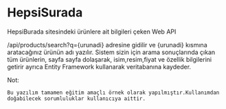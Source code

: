 # HepsiSurada

HepsiBurada sitesindeki ürünlere ait bilgileri çeken Web API

/api/products/search?q={urunadi} adresine gidilir ve {urunadi} kısmına aratacağınız ürünün adı yazılır. Sistem sizin için arama sonuçlarında çıkan tüm ürünlerin, sayfa sayfa dolaşarak, isim,resim,fiyat ve özellik bilgilerini getirir ayrıca Entity Framework kullanarak veritabanına kaydeder. 


Not: 
```
Bu yazılım tamamen eğitim amaçlı örnek olarak yapılmıştır.Kullanımdan doğabilecek sorumluluklar kullanıcıya aittir. 
```
